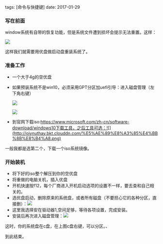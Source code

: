 tags: [命令与快捷键] date: 2017-01-29 

### 写在前面

window系统有自带的恢复功能，但是系统文件遭到损坏会提示无法重置。这样：

![](http://ojynuthay.bkt.clouddn.com/%E9%87%8D%E7%BD%AE%E6%97%B6%E9%97%AE%E9%A2%98.jpg)

这样我们就需要用优盘做启动盘重装系统了。

### 准备工作

* 一个大于4g的空优盘

* 如果预装系统不是win10，必须采用GPT分区加uefi引导：进入磁盘管理（左下角右键）

  ![](http://ojynuthay.bkt.clouddn.com/gpt%E5%88%86%E5%8C%BA.jpg)

  ![](http://ojynuthay.bkt.clouddn.com/gpt%E5%88%86%E5%8C%BA.jpg)



* 到官网下载iso:https://www.microsoft.com/zh-cn/software-download/windows10下载工具，之后工具可选：![](http://ojynuthay.bkt.clouddn.com/%E5%AE%89%E8%A3%85%E4%BB%8B%E8%B4%A8.png)

一般我都是选第二个，下载一个iso系统镜像。



### 开始装机

* 将下好的iso整个解压到你的空优盘
* 将重做的电脑关机，插入优盘
* 开机快速按f12，每个厂商进入开机启动选项的设置不一样，要去查和自己相关的。
* 选优盘启动，删除原来的系统盘，或者所有磁盘（不要担心它的各种分区，直接删）：![](http://ojynuthay.bkt.clouddn.com/%E7%A3%81%E7%9B%98%E5%88%A0%E9%99%A4.jpg)
* 这里我选择安在驱动器1,空间足够，等待各项设置，完成安装。
* 安装后再次进入磁盘管理：![](http://ojynuthay.bkt.clouddn.com/%E5%AE%89%E8%A3%85%E5%AE%8C%E6%88%90.jpg)

这时，你的系统盘在c盘，在上图c盘右键，可以分区。、

到此结束。